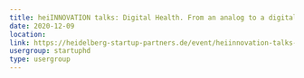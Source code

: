 ```yaml
---
title: heiINNOVATION talks: Digital Health. From an analog to a digital world
date: 2020-12-09
location: 
link: https://heidelberg-startup-partners.de/event/heiinnovation-talks-2020/2020-12-09/
usergroup: startuphd
type: usergroup
---
```

